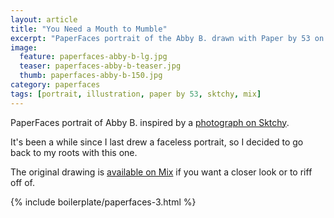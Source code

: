 ```yaml
---
layout: article
title: "You Need a Mouth to Mumble"
excerpt: "PaperFaces portrait of the Abby B. drawn with Paper by 53 on an iPad."
image: 
  feature: paperfaces-abby-b-lg.jpg
  teaser: paperfaces-abby-b-teaser.jpg
  thumb: paperfaces-abby-b-150.jpg
category: paperfaces
tags: [portrait, illustration, paper by 53, sktchy, mix]
---
```


PaperFaces portrait of Abby B. inspired by a [photograph on Sktchy](http://sktchy.com/yCCAgH).

It's been a while since I last drew a faceless portrait, so I decided to go back to my roots with this one.

The original drawing is [available on Mix](https://mix.fiftythree.com/11098-Michael-Rose/751119/remixes) if you want a closer look or to riff off of.

{% include boilerplate/paperfaces-3.html %}